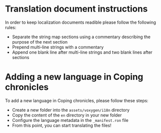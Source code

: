 # Translation document instructions

In order to keep localization documents readible please follow the following
rules:
- Separate the string map sections using a commentary describing the purpose
  of the next section
- Prepend multi-line strings with a commentary
- Append one blank line after multi-line strings and two blank lines after sections


# Adding a new language in Coping chronicles

To add a new language in Coping chronicles, please follow these steps:
- Create a new folder into the `assets/voxygen/i18n` directory
- Copy the content of the `en` directory in your new folder
- Configure the language metadata in the `_manifest.ron` file
- From this point, you can start translating the files!
